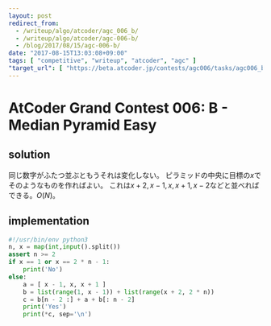 ```yaml
---
layout: post
redirect_from:
  - /writeup/algo/atcoder/agc_006_b/
  - /writeup/algo/atcoder/agc-006-b/
  - /blog/2017/08/15/agc-006-b/
date: "2017-08-15T13:03:08+09:00"
tags: [ "competitive", "writeup", "atcoder", "agc" ]
"target_url": [ "https://beta.atcoder.jp/contests/agc006/tasks/agc006_b" ]
---
```


# AtCoder Grand Contest 006: B - Median Pyramid Easy

## solution

同じ数字がふたつ並ぶともうそれは変化しない。
ピラミッドの中央に目標の$x$でそのようなものを作ればよい。
これは$x + 2, x - 1, x, x + 1, x - 2$などと並べればできる。$O(N)$。

## implementation

``` python
#!/usr/bin/env python3
n, x = map(int,input().split())
assert n >= 2
if x == 1 or x == 2 * n - 1:
    print('No')
else:
    a = [ x - 1, x, x + 1 ]
    b = list(range(1, x - 1)) + list(range(x + 2, 2 * n))
    c = b[n - 2 :] + a + b[: n - 2]
    print('Yes')
    print(*c, sep='\n')
```
